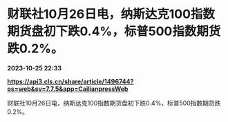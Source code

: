 # 财联社10月26日电，纳斯达克100指数期货盘初下跌0.4%，标普500指数期货跌0.2%。

**2023-10-25 22:33**

**https://api3.cls.cn/share/article/1496744?os=web&sv=7.7.5&app=CailianpressWeb**

财联社10月26日电，纳斯达克100指数期货盘初下跌0.4%，标普500指数期货跌0.2%。